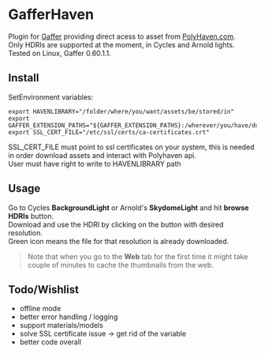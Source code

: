 # GafferHaven
Plugin for [Gaffer](https://www.gafferhq.org/) providing direct acess to asset from [PolyHaven.com](https://polyhaven.com/).  
Only HDRIs are supported at the moment, in Cycles and Arnold lights.  
Tested on Linux, Gaffer 0.60.1.1.  

## Install
SetEnvironment variables:

	export HAVENLIBRARY="/folder/where/you/want/assets/be/stored/in"
	export GAFFER_EXTENSION_PATHS="${GAFFER_EXTENSION_PATHS}:/wherever/you/have/downloaded/GafferHaven"
	export SSL_CERT_FILE="/etc/ssl/certs/ca-certificates.crt"

SSL_CERT_FILE must point to ssl certificates on your system, this is needed in order download assets and interact with Polyhaven api.  
User must have right to write to HAVENLIBRARY path

## Usage

Go to Cycles **BackgroundLight** or Arnold's **SkydomeLight** and hit **browse HDRIs** button.  
Download and use the HDRI by clicking on the button with desired resolution.  
Green icon means the file for that resolution is already downloaded.
> Note that when you go to the **Web** tab for the first time it might take couple of minutes to cache the thumbnails from the web.

## Todo/Wishlist
 - offline mode
 - better error handling / logging
 - support materials/models
 - solve SSL certificate issue -> get rid of the variable
 - better code overall

